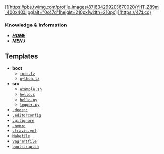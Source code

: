 [[[https://pbs.twimg.com/profile_images/871634299203670020/YHT_Z89m_400x400.jpg|alt="0x47d"|height=210px|width=210px]]](https://47d.co)

### Knowledge & Information
* __*[HOME](https://github.com/libdeos/libdeos/wiki/Menu)*__
* __*[MENU](https://github.com/libdeos/libdeos/wiki/Menu)*__

## Templates
* __boot__
  - [`init.lz`](https://github.com/libdeos/libdeos/wiki/Δ:boot:init)
  - [`python.lz`](https://github.com/libdeos/libdeos/wiki/Δ:boot:python)
* __src__
  - [`example.sh`](https://github.com/DeSantisInc/DeOS/wiki/Δ:src:example)
  - [`hello.c`](https://github.com/DeSantisInc/DeOS/wiki/Δ:src:hello:c)
  - [`hello.py`](https://github.com/DeSantisInc/DeOS/wiki/Δ:src:hello:py)
  - [`logger.py`](https://github.com/DeSantisInc/DeOS/wiki/Δ:src:logger)
* [`.deosrc`](https://github.com/DeSantisInc/DeOS/wiki/Δ:.deosrc)
* [`.editorconfig`](https://github.com/DeSantisInc/DeOS/wiki/Δ:.editorconfig)
* [`.gitignore`](https://github.com/DeSantisInc/DeOS/wiki/Δ:.gitignore)
* [`.nvmrc`](https://github.com/DeSantisInc/DeOS/wiki/Δ:.nvmrc)
* [`.travis.yml`](https://github.com/DeSantisInc/DeOS/wiki/Δ:.travis)
* [`Makefile`](https://github.com/DeSantisInc/DeOS/wiki/Δ:makefile)
* [`Vagrantfile`](https://github.com/DeSantisInc/DeOS/wiki/Δ:vagrantfile)
* [`bootstrap.sh`](https://github.com/DeSantisInc/DeOS/wiki/Δ:bootstrap)
